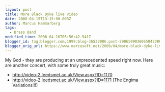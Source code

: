 ```yaml
---
layout: post
title: More Black Dyke live video
date: 2008-04-15T13:15:00.003Z
author: Marcus Hammarberg
tags:
  - Brass Band
modified_time: 2008-04-16T05:56:42.541Z
blogger_id: tag:blogger.com,1999:blog-36533086.post-2986599036065042380
blogger_orig_url: https://www.marcusoft.net/2008/04/more-black-dyke-live-video.html
---
```



My God - they are producing at an unprecedented speed right now. Here are another concert, with some truly great music:

- <http://video-2.leedsmet.ac.uk/View.aspx?ID=1170>
- <http://video-2.leedsmet.ac.uk/View.aspx?ID=1171> (The Engima Variations!!!)
